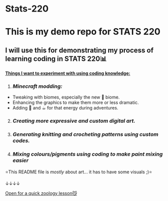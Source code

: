 # Stats-220
# This is my demo repo for STATS 220
## I will use this for demonstrating my process of learning coding in STATS 220📊
<ins>**Things I want to experiment with using coding knowledge:**<ins>

<!--- numbered lists --->
1. ### *Minecraft modding:*
<!--- unordered lists --->
* Tweaking with biomes, especially the new 🌸 biome.
* Enhancing the graphics to make them more or less dramatic.
* Adding 🍵 and ☕︎ for that energy during adventures.
2. ### *Creating more expressive and custom digital art.*
3. ### *Generating knitting and crocheting patterns using custom codes.*
4. ### *Mixing colours/pigments using coding to make paint mixing easier* 

⭐This README file is *mostly* about art... it has to have some visuals ;)⭐

↓↓↓↓

[Open for a quick zoology lesson😼](https://minecraft.wiki/w/Cat)
